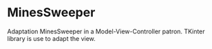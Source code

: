 # MinesSweeper
Adaptation MinesSweeper in a Model-View-Controller patron. TKinter library is use to adapt the view.
